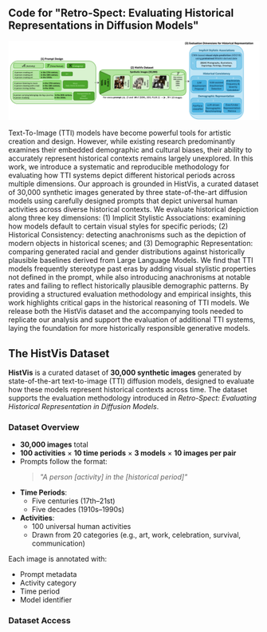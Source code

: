 ## Code for "Retro-Spect: Evaluating Historical Representations in Diffusion Models"

![Evaluation Methodology](./evalutation_methodology.png)

Text-To-Image (TTI) models have become powerful tools for artistic creation and design. However, while existing research predominantly examines their embedded demographic and cultural biases, their ability to accurately represent historical contexts remains largely unexplored. In this work, we introduce a systematic and reproducible methodology for evaluating how TTI systems depict different historical periods across multiple dimensions. Our approach is grounded in HistVis, a curated dataset of 30,000 synthetic images generated by three state-of-the-art diffusion models using carefully designed prompts that depict universal human activities across diverse historical contexts. We evaluate historical depiction along three key dimensions: (1) Implicit Stylistic Associations: examining how models default to certain visual styles for specific periods; 
(2) Historical Consistency: detecting anachronisms such as the depiction of modern objects in historical scenes; and (3) Demographic Representation: comparing generated racial and gender distributions against historically plausible baselines derived from Large Language Models. We find that TTI models frequently stereotype past eras by adding visual stylistic properties not defined in the prompt, while also introducing anachronisms at notable rates and failing to reflect historically plausible demographic patterns. By providing a structured evaluation methodology and empirical insights, this work highlights critical gaps in the historical reasoning of TTI models. We release both the HistVis dataset and the accompanying tools needed to replicate our analysis and support the evaluation of additional TTI systems, laying the foundation for more historically responsible generative models.


## The HistVis Dataset

**HistVis** is a curated dataset of **30,000 synthetic images** generated by state-of-the-art text-to-image (TTI) diffusion models, designed to evaluate how these models represent historical contexts across time. The dataset supports the evaluation methodology introduced in *Retro-Spect: Evaluating Historical Representation in Diffusion Models*.

### Dataset Overview

- **30,000 images** total
- **100 activities** × **10 time periods** × **3 models** × **10 images per pair**
- Prompts follow the format:  
  > *"A person [activity] in the [historical period]"*
- **Time Periods**:  
  - Five centuries (17th–21st)  
  - Five decades (1910s–1990s)
- **Activities**:  
  - 100 universal human activities  
  - Drawn from 20 categories (e.g., art, work, celebration, survival, communication)

Each image is annotated with:
- Prompt metadata
- Activity category
- Time period
- Model identifier

### Dataset Access

